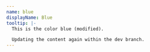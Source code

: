 ```yaml
---
name: blue
displayName: Blue
tooltip: |-
  This is the color blue (modified).

  Updating the content again within the dev branch.
---
```

